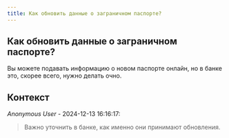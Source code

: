 ```yaml
---
title: Как обновить данные о заграничном паспорте?
---
```


## Как обновить данные о заграничном паспорте?

Вы можете подавать информацию о новом паспорте онлайн, но в банке это, скорее всего, нужно делать очно.

## Контекст

_Anonymous User_ - 2024-12-13 16:16:17:

> Важно уточнить в банке, как именно они принимают обновления.
